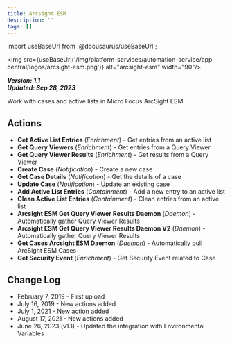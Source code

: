 ```yaml
---
title: Arcsight ESM
description: ''
tags: []
---
```

import useBaseUrl from '@docusaurus/useBaseUrl';

<img src={useBaseUrl('/img/platform-services/automation-service/app-central/logos/arcsight-esm.png')} alt="arcsight-esm" width="90"/>

***Version: 1.1  
Updated: Sep 28, 2023***

Work with cases and active lists in Micro Focus ArcSight ESM.

## Actions

* **Get Active List Entries** (*Enrichment*) - Get entries from an active list
* **Get Query Viewers** (*Enrichment*) - Get entries from a Query Viewer
* **Get Query Viewer Results** (*Enrichment*) - Get results from a Query Viewer
* **Create Case** (*Notification*) - Create a new case
* **Get Case Details** (*Notification*) - Get the details of a case
* **Update Case** (*Notification*) - Update an existing case
* **Add Active List Entries** (*Containment*) - Add a new entry to an active list
* **Clean Active List Entries** (*Containment*) - Clean entries from an active list
* **Arcsight ESM Get Query Viewer Results Daemon** (*Daemon*) - Automatically gather Query Viewer Results
* **Arcsight ESM Get Query Viewer Results Daemon V2** (*Daemon*) - Automatically gather Query Viewer Results
* **Get Cases Arcsight ESM Daemon** (*Daemon*) - Automatically pull ArcSight ESM Cases
* **Get Security Event** (*Enrichment*) - Get Security Event related to Case

## Change Log

* February 7, 2019 - First upload
* July 16, 2019 - New actions added
* July 1, 2021 - New action added
* August 17, 2021 - New actions added
* June 26, 2023 (v1.1) - Updated the integration with Environmental Variables
